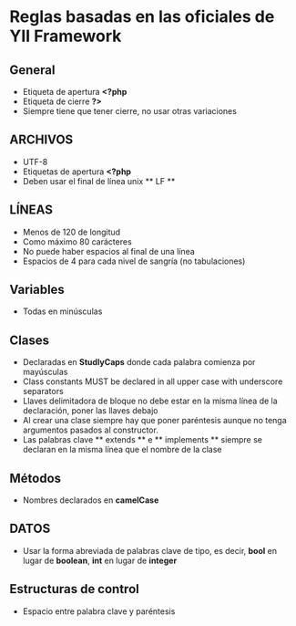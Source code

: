 # Reglas basadas en las oficiales de YII Framework

## General
- Etiqueta de apertura **<?php**
- Etiqueta de cierre **?>**
- Siempre tiene que tener cierre, no usar otras variaciones

## ARCHIVOS
- UTF-8
- Etiquetas de apertura **<?php**
- Deben usar el final de línea unix ** LF **

## LÍNEAS
- Menos de 120 de longitud
- Como máximo 80 carácteres
- No puede haber espacios al final de una línea
- Espacios de 4 para cada nivel de sangría (no tabulaciones)

## Variables
- Todas en minúsculas

## Clases
- Declaradas en **StudlyCaps** donde cada palabra comienza por mayúsculas
- Class constants MUST be declared in all upper case with underscore separators
- Llaves delimitadora de bloque no debe estar en la misma línea de la declaración, poner las llaves debajo
- Al crear una clase siempre hay que poner paréntesis aunque no tenga argumentos pasados al constructor.
- Las palabras clave ** extends ** e ** implements ** siempre se declaran en la misma línea que el nombre de la clase

## Métodos
- Nombres declarados en **camelCase**

## DATOS
- Usar la forma abreviada de palabras clave de tipo, es decir, **bool** en lugar de **boolean**, **int** en lugar de **integer**

## Estructuras de control
- Espacio entre palabra clave y paréntesis